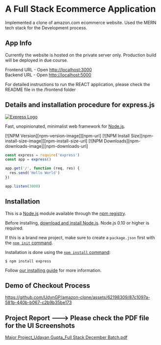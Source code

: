 # A Full Stack Ecommerce Application 
Implemented a clone of amazon.com ecommerce website. Used the MERN tech stack for the Development process.

## App Info
Currently the website is hosted on the private server only. Production build will be deployed in due course.

Frontend URL - Open [http://localhost:3000](http://localhost:3000)  
Backend URL - Open [http://localhost:5000](http://localhost:5000)

For detailed instructions to run the REACT application, please check the README file in the /frontend folder

## Details and installation procedure for express.js

[![Express Logo](https://i.cloudup.com/zfY6lL7eFa-3000x3000.png)](http://expressjs.com/)

  Fast, unopinionated, minimalist web framework for [Node.js](http://nodejs.org).

  [![NPM Version][npm-version-image]][npm-url]
  [![NPM Install Size][npm-install-size-image]][npm-install-size-url]
  [![NPM Downloads][npm-downloads-image]][npm-downloads-url]

```js
const express = require('express')
const app = express()

app.get('/', function (req, res) {
  res.send('Hello World')
})

app.listen(3000)
```

## Installation

This is a [Node.js](https://nodejs.org/en/) module available through the
[npm registry](https://www.npmjs.com/).

Before installing, [download and install Node.js](https://nodejs.org/en/download/).
Node.js 0.10 or higher is required.

If this is a brand new project, make sure to create a `package.json` first with
the [`npm init` command](https://docs.npmjs.com/creating-a-package-json-file).

Installation is done using the
[`npm install` command](https://docs.npmjs.com/getting-started/installing-npm-packages-locally):

```console
$ npm install express
```

Follow [our installing guide](http://expressjs.com/en/starter/installing.html)
for more information.

## Demo of Checkout Process

https://github.com/UdynGP/amazon-clone/assets/62198309/87c1097a-581b-440b-b067-c2b9b35be173

## Project Report ---> Please check the PDF file for the UI Screenshots

[Major Project_Udayan Gupta_Full Stack December Batch.pdf](https://github.com/UdynGP/amazon-clone/files/14813599/Major.Project_Udayan.Gupta_Full.Stack.December.Batch.pdf)
